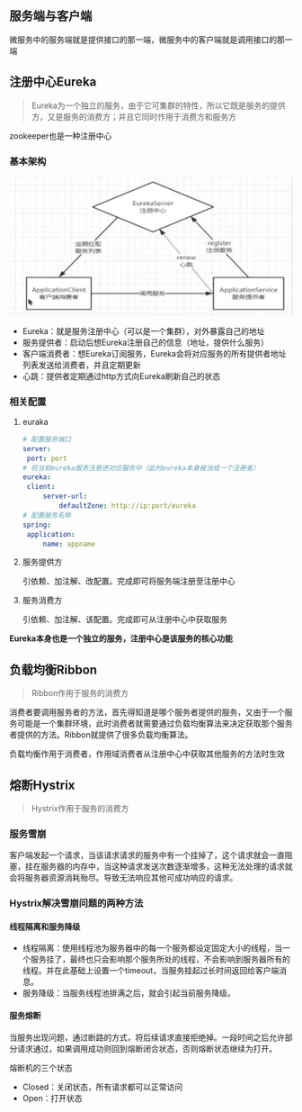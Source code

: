 ## 服务端与客户端

微服务中的服务端就是提供接口的那一端，微服务中的客户端就是调用接口的那一端



## 注册中心Eureka

> Eureka为一个独立的服务，由于它可集群的特性，所以它既是服务的提供方，又是服务的消费方；并且它同时作用于消费方和服务方

zookeeper也是一种注册中心

### 基本架构

![zzzzzzfsd9ba9df76qry9i7k](..\img\zzzzzzfsd9ba9df76qry9i7k.png)

- Eureka：就是服务注册中心（可以是一个集群），对外暴露自己的地址
- 服务提供者：启动后想Eureka注册自己的信息（地址，提供什么服务）
- 客户端消费者：想Eureka订阅服务，Eureka会将对应服务的所有提供者地址列表发送给消费者，并且定期更新
- 心跳：提供者定期通过http方式向Eureka刷新自己的状态



### 相关配置

1. euraka

   ~~~ yml
   # 配置服务端口
   server: 
   	port: port
   # 将当前eureka服务注册进对应服务中（此时eureka本身被当成一个注册者）
   eureka:
   	client:
   		server-url:
   			defaultZone: http://ip:port/eureka
   # 配置服务名称
   spring:
   	application:
   		name: appname
   ~~~

2. 服务提供方

   引依赖、加注解、改配置。完成即可将服务端注册至注册中心

3. 服务消费方

   引依赖、加注解、该配置。完成即可从注册中心中获取服务

**Eureka本身也是一个独立的服务，注册中心是该服务的核心功能**





## 负载均衡Ribbon

> Ribbon作用于服务的消费方

消费者要调用服务者的方法，首先得知道是哪个服务者提供的服务，又由于一个服务可能是一个集群环境，此时消费者就需要通过负载均衡算法来决定获取那个服务者提供的方法。Ribbon就提供了很多负载均衡算法。

负载均衡作用于消费者，作用域消费者从注册中心中获取其他服务的方法时生效



## 熔断Hystrix

> Hystrix作用于服务的消费方

### 服务雪崩

客户端发起一个请求，当该请求请求的服务中有一个挂掉了，这个请求就会一直阻塞，挂在服务器的内存中，当这种请求发送次数逐渐增多，这种无法处理的请求就会将服务器资源消耗殆尽。导致无法响应其他可成功响应的请求。

### Hystrix解决雪崩问题的两种方法

#### 线程隔离和服务降级

- 线程隔离：使用线程池为服务器中的每一个服务都设定固定大小的线程，当一个服务挂了，最终也只会影响那个服务所处的线程，不会影响到服务器所有的线程。并在此基础上设置一个timeout，当服务挂起过长时间返回给客户端消息。
- 服务降级：当服务线程池排满之后，就会引起当前服务降级。

#### 服务熔断

当服务出现问题，通过断路的方式，将后续请求直接拒绝掉。一段时间之后允许部分请求通过，如果调用成功则回到熔断闭合状态，否则熔断状态继续为打开。

熔断机的三个状态

- Closed：关闭状态，所有请求都可以正常访问
- Open：打开状态